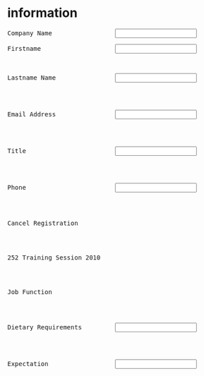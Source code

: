 <html>
<h1>information</h1>
<pre>Company Name                 <input type="text"> </pre>
<pre>Firstname                    <input type="text"> </pre>
<br><pre>Lastname Name                <input type="text"> </pre></br>
<br><pre>Email Address                <input type="text"> </pre></br>
<br><pre>Title                        <input type="text"> </pre></br>
<br><pre>Phone                        <input type="text"> </pre></br>
<br><pre>Cancel Registration          </pre></br>
<br><pre>252 Training Session 2010    </pre></br>
<br><pre>Job Function</pre></br>
<br><pre>Dietary Requirements         <input type="text"> </pre></br>
<br><pre>Expectation                  <input type="text"> </pre></br>
</html>
</html>
